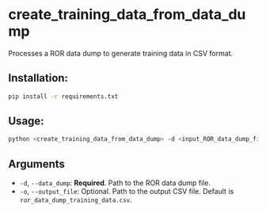 # create_training_data_from_data_dump

Processes a ROR data dump to generate training data in CSV format.


## Installation:
```bash
pip install -r requirements.txt
```

## Usage:

```bash
python <create_training_data_from_data_dump> -d <input_ROR_data_dump_file> -o <output_CSV_file>
```

## Arguments

- `-d`, `--data_dump`: **Required**. Path to the ROR data dump file.
- `-o`, `--output_file`: Optional. Path to the output CSV file. Default is `ror_data_dump_training_data.csv`.
